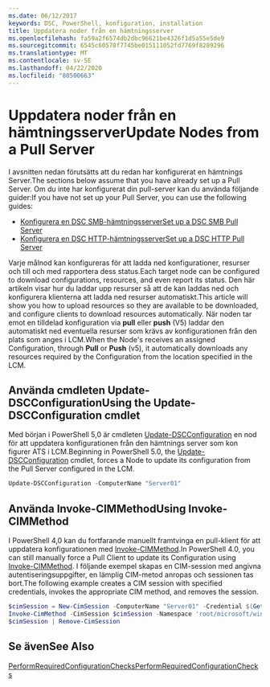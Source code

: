 ```yaml
---
ms.date: 06/12/2017
keywords: DSC, PowerShell, konfiguration, installation
title: Uppdatera noder från en hämtningsserver
ms.openlocfilehash: fa59a2f6574db2dbc96621be4326f1d5a55e5de9
ms.sourcegitcommit: 6545c60578f7745be015111052fd7769f8289296
ms.translationtype: MT
ms.contentlocale: sv-SE
ms.lasthandoff: 04/22/2020
ms.locfileid: "80500663"
---
```

# <a name="update-nodes-from-a-pull-server"></a><span data-ttu-id="550a6-103">Uppdatera noder från en hämtningsserver</span><span class="sxs-lookup"><span data-stu-id="550a6-103">Update Nodes from a Pull Server</span></span>

<span data-ttu-id="550a6-104">I avsnitten nedan förutsätts att du redan har konfigurerat en hämtnings Server.</span><span class="sxs-lookup"><span data-stu-id="550a6-104">The sections below assume that you have already set up a Pull Server.</span></span> <span data-ttu-id="550a6-105">Om du inte har konfigurerat din pull-server kan du använda följande guider:</span><span class="sxs-lookup"><span data-stu-id="550a6-105">If you have not set up your Pull Server, you can use the following guides:</span></span>

- [<span data-ttu-id="550a6-106">Konfigurera en DSC SMB-hämtningsserver</span><span class="sxs-lookup"><span data-stu-id="550a6-106">Set up a DSC SMB Pull Server</span></span>](pullServerSmb.md)
- [<span data-ttu-id="550a6-107">Konfigurera en DSC HTTP-hämtningsserver</span><span class="sxs-lookup"><span data-stu-id="550a6-107">Set up a DSC HTTP Pull Server</span></span>](pullServer.md)

<span data-ttu-id="550a6-108">Varje målnod kan konfigureras för att ladda ned konfigurationer, resurser och till och med rapportera dess status.</span><span class="sxs-lookup"><span data-stu-id="550a6-108">Each target node can be configured to download configurations, resources, and even report its status.</span></span> <span data-ttu-id="550a6-109">Den här artikeln visar hur du laddar upp resurser så att de kan laddas ned och konfigurera klienterna att ladda ned resurser automatiskt.</span><span class="sxs-lookup"><span data-stu-id="550a6-109">This article will show you how to upload resources so they are available to be downloaded, and configure clients to download resources automatically.</span></span> <span data-ttu-id="550a6-110">När noden tar emot en tilldelad konfiguration via **pull** eller **push** (V5) laddar den automatiskt ned eventuella resurser som krävs av konfigurationen från den plats som anges i LCM.</span><span class="sxs-lookup"><span data-stu-id="550a6-110">When the Node's receives an assigned Configuration, through **Pull** or **Push** (v5), it automatically downloads any resources required by the Configuration from the location specified in the LCM.</span></span>

## <a name="using-the-update-dscconfiguration-cmdlet"></a><span data-ttu-id="550a6-111">Använda cmdleten Update-DSCConfiguration</span><span class="sxs-lookup"><span data-stu-id="550a6-111">Using the Update-DSCConfiguration cmdlet</span></span>

<span data-ttu-id="550a6-112">Med början i PowerShell 5,0 är cmdleten [Update-DSCConfiguration](/powershell/module/psdesiredstateconfiguration/update-dscconfiguration) en nod för att uppdatera konfigurationen från den hämtnings server som kon figurer ATS i LCM.</span><span class="sxs-lookup"><span data-stu-id="550a6-112">Beginning in PowerShell 5.0, the [Update-DSCConfiguration](/powershell/module/psdesiredstateconfiguration/update-dscconfiguration) cmdlet, forces a Node to update its configuration from the Pull Server configured in the LCM.</span></span>

```powershell
Update-DSCConfiguration -ComputerName "Server01"
```

## <a name="using-invoke-cimmethod"></a><span data-ttu-id="550a6-113">Använda Invoke-CIMMethod</span><span class="sxs-lookup"><span data-stu-id="550a6-113">Using Invoke-CIMMethod</span></span>

<span data-ttu-id="550a6-114">I PowerShell 4,0 kan du fortfarande manuellt framtvinga en pull-klient för att uppdatera konfigurationen med [Invoke-CIMMethod](/powershell/module/cimcmdlets/invoke-cimmethod).</span><span class="sxs-lookup"><span data-stu-id="550a6-114">In PowerShell 4.0, you can still manually force a Pull Client to update its Configuration using [Invoke-CIMMethod](/powershell/module/cimcmdlets/invoke-cimmethod).</span></span> <span data-ttu-id="550a6-115">I följande exempel skapas en CIM-session med angivna autentiseringsuppgifter, en lämplig CIM-metod anropas och sessionen tas bort.</span><span class="sxs-lookup"><span data-stu-id="550a6-115">The following example creates a CIM session with specified credentials, invokes the appropriate CIM method, and removes the session.</span></span>

```powershell
$cimSession = New-CimSession -ComputerName "Server01" -Credential $(Get-Credential)
Invoke-CimMethod -CimSession $cimSession -Namespace 'root/microsoft/windows/desiredstateconfiguration' -Class 'MSFT_DscLocalConfigurationManager' -MethodName 'PerformRequiredConfigurationChecks' -Arguments @{ 'Flags' = [uint32]1 } -Verbose
$cimSession | Remove-CimSession
```

## <a name="see-also"></a><span data-ttu-id="550a6-116">Se även</span><span class="sxs-lookup"><span data-stu-id="550a6-116">See Also</span></span>

[<span data-ttu-id="550a6-117">PerformRequiredConfigurationChecks</span><span class="sxs-lookup"><span data-stu-id="550a6-117">PerformRequiredConfigurationChecks</span></span>](../reference/mof-classes/msft-dsclocalconfigurationmanager-performrequiredconfigurationchecks.md)
